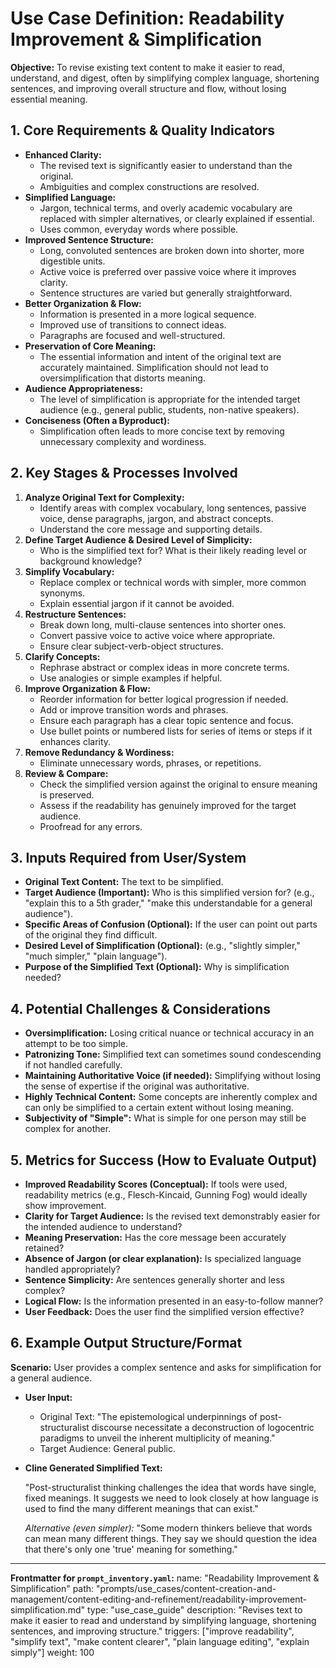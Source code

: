 # Use Case Definition: Readability Improvement & Simplification

**Objective:** To revise existing text content to make it easier to read, understand, and digest, often by simplifying complex language, shortening sentences, and improving overall structure and flow, without losing essential meaning.

## 1. Core Requirements & Quality Indicators

*   **Enhanced Clarity:**
    *   The revised text is significantly easier to understand than the original.
    *   Ambiguities and complex constructions are resolved.
*   **Simplified Language:**
    *   Jargon, technical terms, and overly academic vocabulary are replaced with simpler alternatives, or clearly explained if essential.
    *   Uses common, everyday words where possible.
*   **Improved Sentence Structure:**
    *   Long, convoluted sentences are broken down into shorter, more digestible units.
    *   Active voice is preferred over passive voice where it improves clarity.
    *   Sentence structures are varied but generally straightforward.
*   **Better Organization & Flow:**
    *   Information is presented in a more logical sequence.
    *   Improved use of transitions to connect ideas.
    *   Paragraphs are focused and well-structured.
*   **Preservation of Core Meaning:**
    *   The essential information and intent of the original text are accurately maintained. Simplification should not lead to oversimplification that distorts meaning.
*   **Audience Appropriateness:**
    *   The level of simplification is appropriate for the intended target audience (e.g., general public, students, non-native speakers).
*   **Conciseness (Often a Byproduct):**
    *   Simplification often leads to more concise text by removing unnecessary complexity and wordiness.

## 2. Key Stages & Processes Involved

1.  **Analyze Original Text for Complexity:**
    *   Identify areas with complex vocabulary, long sentences, passive voice, dense paragraphs, jargon, and abstract concepts.
    *   Understand the core message and supporting details.
2.  **Define Target Audience & Desired Level of Simplicity:**
    *   Who is the simplified text for? What is their likely reading level or background knowledge?
3.  **Simplify Vocabulary:**
    *   Replace complex or technical words with simpler, more common synonyms.
    *   Explain essential jargon if it cannot be avoided.
4.  **Restructure Sentences:**
    *   Break down long, multi-clause sentences into shorter ones.
    *   Convert passive voice to active voice where appropriate.
    *   Ensure clear subject-verb-object structures.
5.  **Clarify Concepts:**
    *   Rephrase abstract or complex ideas in more concrete terms.
    *   Use analogies or simple examples if helpful.
6.  **Improve Organization & Flow:**
    *   Reorder information for better logical progression if needed.
    *   Add or improve transition words and phrases.
    *   Ensure each paragraph has a clear topic sentence and focus.
    *   Use bullet points or numbered lists for series of items or steps if it enhances clarity.
7.  **Remove Redundancy & Wordiness:**
    *   Eliminate unnecessary words, phrases, or repetitions.
8.  **Review & Compare:**
    *   Check the simplified version against the original to ensure meaning is preserved.
    *   Assess if the readability has genuinely improved for the target audience.
    *   Proofread for any errors.

## 3. Inputs Required from User/System

*   **Original Text Content:** The text to be simplified.
*   **Target Audience (Important):** Who is this simplified version for? (e.g., "explain this to a 5th grader," "make this understandable for a general audience").
*   **Specific Areas of Confusion (Optional):** If the user can point out parts of the original they find difficult.
*   **Desired Level of Simplification (Optional):** (e.g., "slightly simpler," "much simpler," "plain language").
*   **Purpose of the Simplified Text (Optional):** Why is simplification needed?

## 4. Potential Challenges & Considerations

*   **Oversimplification:** Losing critical nuance or technical accuracy in an attempt to be too simple.
*   **Patronizing Tone:** Simplified text can sometimes sound condescending if not handled carefully.
*   **Maintaining Authoritative Voice (if needed):** Simplifying without losing the sense of expertise if the original was authoritative.
*   **Highly Technical Content:** Some concepts are inherently complex and can only be simplified to a certain extent without losing meaning.
*   **Subjectivity of "Simple":** What is simple for one person may still be complex for another.

## 5. Metrics for Success (How to Evaluate Output)

*   **Improved Readability Scores (Conceptual):** If tools were used, readability metrics (e.g., Flesch-Kincaid, Gunning Fog) would ideally show improvement.
*   **Clarity for Target Audience:** Is the revised text demonstrably easier for the intended audience to understand?
*   **Meaning Preservation:** Has the core message been accurately retained?
*   **Absence of Jargon (or clear explanation):** Is specialized language handled appropriately?
*   **Sentence Simplicity:** Are sentences generally shorter and less complex?
*   **Logical Flow:** Is the information presented in an easy-to-follow manner?
*   **User Feedback:** Does the user find the simplified version effective?

## 6. Example Output Structure/Format
**Scenario:** User provides a complex sentence and asks for simplification for a general audience.
*   **User Input:**
    *   Original Text: "The epistemological underpinnings of post-structuralist discourse necessitate a deconstruction of logocentric paradigms to unveil the inherent multiplicity of meaning."
    *   Target Audience: General public.

*   **Cline Generated Simplified Text:**

    "Post-structuralist thinking challenges the idea that words have single, fixed meanings. It suggests we need to look closely at how language is used to find the many different meanings that can exist."

    *Alternative (even simpler):*
    "Some modern thinkers believe that words can mean many different things. They say we should question the idea that there's only one 'true' meaning for something."

---
**Frontmatter for `prompt_inventory.yaml`:**
name: "Readability Improvement & Simplification"
path: "prompts/use_cases/content-creation-and-management/content-editing-and-refinement/readability-improvement-simplification.md"
type: "use_case_guide"
description: "Revises text to make it easier to read and understand by simplifying language, shortening sentences, and improving structure."
triggers: ["improve readability", "simplify text", "make content clearer", "plain language editing", "explain simply"]
weight: 100
